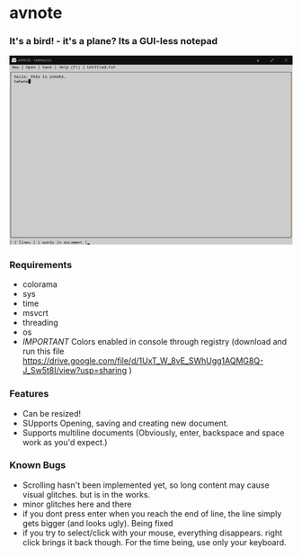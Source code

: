 # avnote
### It's a bird! - it's a plane? Its a GUI-less notepad
<img src="preview.png"/>

### Requirements
 - colorama
 - sys
 - time
 - msvcrt
 - threading
 - os
 - *IMPORTANT* Colors enabled in console through registry (download and run  this file https://drive.google.com/file/d/1UxT_W_8vE_SWhUgg1AQMG8Q-J_Sw5t8I/view?usp=sharing )
### Features
 - Can be resized!
 - SUpports Opening, saving and creating new document.
 - Supports multiline documents (Obviously, enter, backspace and space work as you'd expect.)
### Known Bugs
 - Scrolling hasn't been implemented yet, so long content may cause visual glitches. but is in the works.
 - minor glitches here and there
 - if you dont press enter when you reach the end of line, the line simply gets bigger (and looks ugly). Being fixed
 - if you try to select/click with your mouse, everything disappears. right click brings it back though. For the time being, use only your keyboard.

